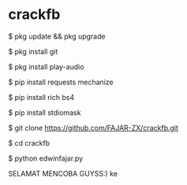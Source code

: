 # crackfb 
$ pkg update && pkg upgrade 


$ pkg install git 


$ pkg install play-audio 


$ pip install requests mechanize 


$ pip install rich bs4 


$ pip install stdiomask 


$ git clone https://github.com/FAJAR-ZX/crackfb.git


$ cd crackfb 


 $ python edwinfajar.py
 
 
 SELAMAT MENCOBA GUYSS:) ke 
